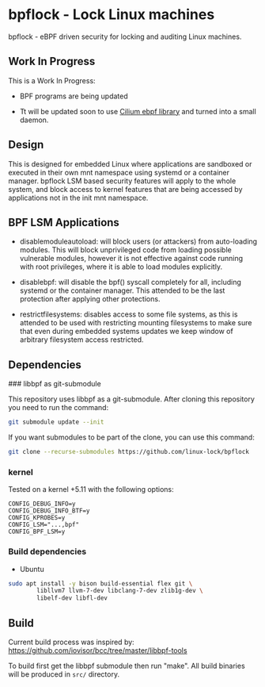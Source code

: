 # bpflock - Lock Linux machines

bpflock - eBPF driven security for locking and auditing Linux machines.


## Work In Progress

This is a Work In Progress:

* BPF programs are being updated

* Tt will be updated soon to use [Cilium ebpf library](https://github.com/cilium/ebpf/) and turned into a small daemon. 


## Design

This is designed for embedded Linux where applications are sandboxed or executed in their own mnt namespace using systemd or a container manager. bpflock LSM based security features will apply to the whole system, and block access to kernel features that are being accessed by applications not in the init mnt namespace.


## BPF LSM Applications

* disablemoduleautoload: will block users (or
  attackers) from auto-loading modules. This will block unprivileged code from loading possible vulnerable modules, however it is not effective against code running with root privileges, where it is able to load modules explicitly.  

* disablebpf: will disable the bpf() syscall completely for all, including systemd or the container manager. This attended to be the last protection after applying other protections.

* restrictfilesystems: disables access to some file systems, as this is attended to be used with restricting mounting filesystems to make sure that even during embedded systems updates we keep window of arbitrary filesystem access restricted.


## Dependencies

### libbpf as git-submodule

This repository uses libbpf as a git-submodule. After cloning this repository you need to run the command:

```bash
git submodule update --init
```

If you want submodules to be part of the clone, you can use this command:

```bash
git clone --recurse-submodules https://github.com/linux-lock/bpflock
```


### kernel

Tested on a kernel +5.11 with the following options:

```code
CONFIG_DEBUG_INFO=y
CONFIG_DEBUG_INFO_BTF=y
CONFIG_KPROBES=y
CONFIG_LSM="...,bpf"
CONFIG_BPF_LSM=y
```

### Build dependencies

- Ubuntu
```bash
sudo apt install -y bison build-essential flex git \
        libllvm7 llvm-7-dev libclang-7-dev zlib1g-dev \
        libelf-dev libfl-dev
```


## Build

Current build process was inspired by: https://github.com/iovisor/bcc/tree/master/libbpf-tools

To build first get the libbpf submodule then run "make". All build binaries will be produced in `src/` directory.